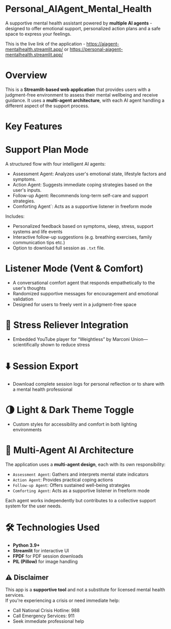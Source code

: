 # Personal_AIAgent_Mental_Health
A supportive mental health assistant powered by **multiple AI agents** - designed to offer emotional support, personalized action plans and a safe space to express your feelings.

This is the live link of the application - https://aiagent-mentalhealth.streamlit.app/  or   https://personal-aiagent-mentalhealth.streamlit.app/

# Overview
This is a **Streamlit-based web application** that provides users with a judgment-free environment to assess their mental wellbeing and receive guidance. 
It uses a **multi-agent architecture**, with each AI agent handling a different aspect of the support process.

# Key Features

# Support Plan Mode
A structured flow with four intelligent AI agents:
- Assessment Agent: Analyzes user's emotional state, lifestyle factors and symptoms.
- Action Agent: Suggests immediate coping strategies based on the user's inputs.
- Follow-up Agent: Recommends long-term self-care and support strategies.
- Comforting Agent`: Acts as a supportive listener in freeform mode

Includes:
- Personalized feedback based on symptoms, sleep, stress, support systems and life events
- Interactive follow-up suggestions (e.g. breathing exercises, family communication tips etc.)
- Option to download full session as `.txt` file.

# Listener Mode (Vent & Comfort)
- A conversational comfort agent that responds empathetically to the user's thoughts
- Randomized supportive messages for encouragement and emotional validation
- Designed for users to freely vent in a judgment-free space

# 🎵 Stress Reliever Integration
- Embedded YouTube player for “Weightless” by Marconi Union—scientifically shown to reduce stress

# ⬇️ Session Export
- Download complete session logs for personal reflection or to share with a mental health professional

# 🌗 Light & Dark Theme Toggle
- Custom styles for accessibility and comfort in both lighting environments

# 🧠 Multi-Agent AI Architecture

The application uses a **multi-agent design**, each with its own responsibility:
- `Assessment Agent`: Gathers and interprets mental state indicators
- `Action Agent`: Provides practical coping actions
- `Follow-up Agent`: Offers sustained well-being strategies
- `Comforting Agent`: Acts as a supportive listener in freeform mode

Each agent works independently but contributes to a collective support system for the user needs.

# 🛠️ Technologies Used
- **Python 3.9+**
- **Streamlit** for interactive UI
- **FPDF** for PDF session downloads
- **PIL (Pillow)** for image handling

## ⚠️ Disclaimer
This app is a **supportive tool** and not a substitute for licensed mental health services.  
If you're experiencing a crisis or need immediate help:
- Call National Crisis Hotline: 988
- Call Emergency Services: 911
- Seek immediate professional help
